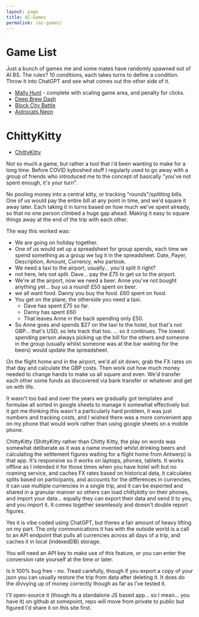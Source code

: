 ```yaml
---
layout: page
title: AI-Games
permalink: /ai-games/
---
```

# Game List
Just a bunch of games me and some mates have randomly spawned out of AI BS.
The rules? 10 conditions, each takes turns to define a condition. Throw it into ChatGPT and see what comes out the other side of it.

* [Mally Hunt](https://blog.scriptmonkey.uk/ai-games/MallyV2.html) - complete with scaling game area, and penalty for clicks.
* [Deep Brew Dash](https://blog.scriptmonkey.uk/ai-games/deep_brew_dash.html)
* [Block City Battle](https://blog.scriptmonkey.uk/ai-games/block_city_battle.html)
* [Astrocats Neon](https://blog.scriptmonkey.uk/ai-games/astrocats_neon.html)

# ChittyKitty

* [ChittyKitty](https://blog.scriptmonkey.uk/ai-games/chittykitty/index.html)

Not so much a game, but rather a tool that i'd been wanting to make for a long time. Before COVID kyboshed stuff I regularly used to go away with a group of friends who introduced me to the concept of basically "you've not spent enough, it's your turn".

No pooling money into a central kitty, or tracking "rounds"/splitting bills. One of us would pay the entire bill at any point in time, and we'd square it away later. Each taking it in turns based on how much we've spent already, so that no one person climbed a huge gap ahead. Making it easy to square things away at the end of the trip with each other.

The way this worked was:

* We are going on holiday together.
* One of us would set up a spreadsheet for group spends, each time we spend something as a group we log it in the spreadsheet. Date, Payer, Description, Amount, Currency, who partook.
* We need a taxi to the airport, usually... you'd split it right?
* not here, lets not split. Dave... pay the £75 to get us to the airport.
* We're at the airport, now we need a beer. Anne you've not bought anything yet... buy us a round! £50 spent on beer.
* we all want food. Danny you buy the food. £60 spent on food.
* You get on the plane, the otherside you need a taxi.
    * Dave has spent £75 so far.
    * Danny has spent £60
    * That leaves Anne in the back spending only £50.
* So Anne goes and spends $27 on the taxi to the hotel, but that's not GBP... that's USD, so lets track that too.
... so it continues. The lowest spending person always picking up the bill for the others and someone in the group (usually whilst someone was at the bar waiting for the beers) would update the spreadsheet.

On the flight home and in the airport, we'd all sit down, grab the FX rates on that day and calculate the GBP costs. Then work out how much money needed to change hands to make us all square and even. We'd transfer each other some funds as discovered via bank transfer or whatever and get on with life.

It wasn't too bad and over the years we gradually got templates and formulae all sorted in google sheets to manage it somewhat effectively but it got me thinking this wasn't a particularly hard problem, it was just numbers and tracking costs, and I wished there was a more convenient app on my phone that would work rather than using google sheets on a mobile phone.

ChittyKitty (ShittyKitty rather than Chitty Kitty, the play on words was somewhat deliberate as it was a name invented whilst drinking beers and calculating the settlement figures waiting for a flight home from Antwerp) is that app. It's responsive so it works on laptops, phones, tablets. It works offline as I intended it for those times when you have hotel wifi but no roaming service, and caches FX rates based on historical data, it calculates splits based on participants, and accounts for the differences in currencies, it can use multiple currencies in a single trip, and it can be exported and shared in a granular manner so others can load chittykitty on their phones, and import your data... equally they can export their data and send it to you, and you import it. It comes together seamlessly and doesn't double report figures.

Yes it is vibe coded using ChatGPT, but theres a fair amount of heavy lifting on my part. The only communications it has with the outside world is a call to an API endpoint that pulls all currencies across all days of a trip, and caches it in local (indexedDB) storage.

You will need an API key to make use of this feature, or you can enter the conversion rate yourself at the time or later.

Is it 100% bug free - no. Tread carefully, though if you export a copy of your json you can usually restore the trip from data after deleting it. It does do the divvying up of money correctly though as far as I've tested it.

I'll open-source it (though its a standalone JS based app... so I mean... you have it) on github at somepoint, repo will move from private to public but figured I'd share it on this site first.